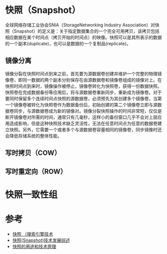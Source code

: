 # 快照（Snapshot）
全球网络存储工业协会SNIA（StorageNetworking Industry Association）对快照（Snapshot）的定义是：关于指定数据集合的一个完全可用拷贝，该拷贝包括相应数据在某个时间点（拷贝开始的时间点）的映像。快照可以是其所表示的数据的一个副本(duplicate)，也可以是数据的一个复制品(replicate)。

## 镜像分离
镜像分裂在快照时间点到来之前，首先要为源数据卷创建并维护一个完整的物理镜像卷，即同一数据的两个副本分别保存在由源数据卷和镜像卷组成的镜像对上。在快照时间点到来时，镜像操作被停止，镜像卷转化为快照卷，获得一份数据快照。快照卷在完成数据备份等应用后，将与源数据卷重新同步，重新成为镜像卷。对于要同时保留多个连续时间点快照的源数据卷，必须预先为其创建多个镜像卷，当第一个镜像卷被转化为快照卷作为数据备份后，初始创建的第二个镜像卷立即与源数据卷同步，与源数据卷成为新的镜像对。镜像分裂快照操作的时间非常短，仅仅是断开镜像卷对所需的时间，通常只有几毫秒，这样小的备份窗口几乎不会对上层应用造成影响，但是这种快照技术缺乏灵活性，无法在任意时间点为任意的数据卷建立快照。另外，它需要一个或者多个与源数据卷容量相同的镜像卷，同步镜像时还会降低存储系统的整体性能。

## 写时拷贝（COW）

## 写时重定向（ROW）

# 快照一致性组

# 参考
 * [快照 （搜索引擎技术](https://baike.baidu.com/item/%E5%BF%AB%E7%85%A7/327038)
 * [快照(Snapshot)技术发展综述](https://blog.csdn.net/reliveit/article/details/101278773)
 * [快照的用途和技术原理](https://baijiahao.baidu.com/s?id=1636278070863441309)
